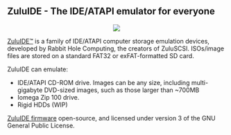 ## ZuluIDE - The IDE/ATAPI emulator for everyone

<div style="text-align:center">
<img src="https://www.zuluide.com/assets/img/ZuluIDE-RP2040-Compact-Rev2023d.jpg">
</div>

[ZuluIDE™](https://www.zuluide.com) is a family of IDE/ATAPI computer storage emulation devices, developed by Rabbit Hole Computing, the creators of ZuluSCSI. ISOs/image files are stored on a standard FAT32 or exFAT-formatted SD card. 

ZuluIDE can emulate:

* IDE/ATAPI CD-ROM drive. Images can be any size, including multi-gigabyte DVD-sized images, such as those larger than ~700MB
* Iomega Zip 100 drive.
* Rigid HDDs (WIP)

[ZuluIDE firmware](https://github.com/ZuluIDE/ZuluIDE-firmware) open-source, and licensed under version 3 of the GNU General Public License.
